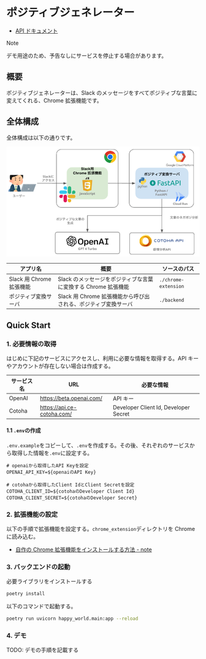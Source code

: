 # ポジティブジェネレーター

- [API ドキュメント](https://happy-world-api-ez5q3zuvrq-uc.a.run.app/docs)

> [!NOTE]  
> デモ用途のため、予告なしにサービスを停止する場合があります。

## 概要

ポジティブジェネレーターは、Slack のメッセージをすべてポジティブな言葉に変えてくれる、Chrome 拡張機能です。

## 全体構成

全体構成は以下の通りです。

![全体構成](./docs/arch.png)

| アプリ名                 | 概要                                                           | ソースのパス         |
| ------------------------ | -------------------------------------------------------------- | -------------------- |
| Slack 用 Chrome 拡張機能 | Slack のメッセージをポジティブな言葉に変換する Chrome 拡張機能 | `./chrome-extension` |
| ポジティブ変換サーバ     | Slack 用 Chrome 拡張機能から呼び出される、ポジティブ変換サーバ | `./backend`          |

## Quick Start

### 1. 必要情報の取得

はじめに下記のサービスにアクセスし、利用に必要な情報を取得する。API キーやアカウントが存在しない場合は作成する。

| サービス名 | URL                        | 必要な情報                            |
| ---------- | -------------------------- | ------------------------------------- |
| OpenAI     | https://beta.openai.com/   | API キー                              |
| Cotoha     | https://api.ce-cotoha.com/ | Developer Client Id, Developer Secret |

#### 1.1 `.env`の作成

`.env.example`をコピーして、`.env`を作成する。その後、それぞれのサービスから取得した情報を`.env`に設定する。

```bash:.env
# openaiから取得したAPI Keyを設定
OPENAI_API_KEY=${openaiのAPI Key}

# cotohaから取得したClient IdとClient Secretを設定
COTOHA_CLIENT_ID=${cotohaのDeveloper Client Id}
COTOHA_CLIENT_SECRET=${cotohaのDeveloper Secret}
```

### 2. 拡張機能の設定

以下の手順で拡張機能を設定する。`chrome_extension`ディレクトリを Chrome に読み込む。

- [自作の Chrome 拡張機能をインストールする方法 - note](https://note.com/cute_echium873/n/n997dcf40b3a1)

### 3. バックエンドの起動

必要ライブラリをインストールする

```bash
poetry install
```

以下のコマンドで起動する。

```bash
poetry run uvicorn happy_world.main:app --reload
```

### 4. デモ

TODO: デモの手順を記載する
